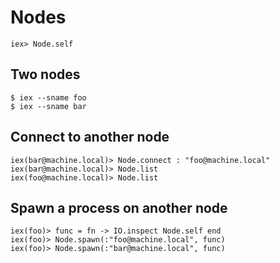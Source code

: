 # Nodes #

    iex> Node.self

## Two nodes

    $ iex --sname foo
    $ iex --sname bar

## Connect to another node

    iex(bar@machine.local)> Node.connect : "foo@machine.local"
    iex(bar@machine.local)> Node.list
    iex(foo@machine.local)> Node.list

## Spawn a process on another node

    iex(foo)> func = fn -> IO.inspect Node.self end
    iex(foo)> Node.spawn(:"foo@machine.local", func)
    iex(foo)> Node.spawn(:"bar@machine.local", func)
